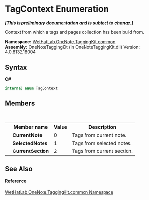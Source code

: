 # TagContext Enumeration
 _**\[This is preliminary documentation and is subject to change.\]**_

Context from which a tags and pages collection has been build from.

**Namespace:**&nbsp;<a href="bcdbab9c-63d1-48a4-6937-af53fb8d9a55">WetHatLab.OneNote.TaggingKit.common</a><br />**Assembly:**&nbsp;OneNoteTaggingKit (in OneNoteTaggingKit.dll) Version: 4.0.8132.18004

## Syntax

**C#**<br />
``` C#
internal enum TagContext
```


## Members
&nbsp;<table><tr><th></th><th>Member name</th><th>Value</th><th>Description</th></tr><tr><td /><td target="F:WetHatLab.OneNote.TaggingKit.common.TagContext.CurrentNote">**CurrentNote**</td><td>0</td><td>Tags from current note.</td></tr><tr><td /><td target="F:WetHatLab.OneNote.TaggingKit.common.TagContext.SelectedNotes">**SelectedNotes**</td><td>1</td><td>Tags from selected notes.</td></tr><tr><td /><td target="F:WetHatLab.OneNote.TaggingKit.common.TagContext.CurrentSection">**CurrentSection**</td><td>2</td><td>Tags from current section.</td></tr></table>

## See Also


#### Reference
<a href="bcdbab9c-63d1-48a4-6937-af53fb8d9a55">WetHatLab.OneNote.TaggingKit.common Namespace</a><br />